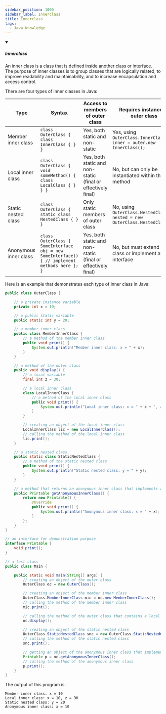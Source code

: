 ```yaml
---
sidebar_position: 1000
sidebar_label: Innerclass
title: Innerclass
tags:
  - Java Knowledge
---
```


<!-- https://brandfolder.com/workbench/extract-text-from-image -->
<!-- ![for root](/img/interviews/angular/forroot.png) -->

<details open>
<summary><h5>Innerclass</h5></summary>

An inner class is a class that is defined inside another class or interface. The purpose of inner classes is to group classes that are logically related, to improve readability and maintainability, and to increase encapsulation and access control.

There are four types of inner classes in Java:

| Type | Syntax | Access to members of outer class | Requires instance of outer class | Can be declared abstract or final |
| --- | --- | --- | --- | --- |
| Member inner class | `class OuterClass { class InnerClass { } }` | Yes, both static and non-static | Yes, using `OuterClass.InnerClass inner = outer.new InnerClass();` | Yes |
| Local inner class | `class OuterClass { void someMethod() { class LocalClass { } } }` | Yes, both static and non-static (final or effectively final) | No, but can only be instantiated within the method | No |
| Static nested class | `class OuterClass { static class NestedClass { } }` | Only static members of outer class | No, using `OuterClass.NestedClass nested = new OuterClass.NestedClass();` | Yes |
| Anonymous inner class | `class OuterClass { SomeInterface obj = new SomeInterface() { // implement methods here }; }` | Yes, both static and non-static (final or effectively final) | No, but must extend a class or implement an interface | No |

Here is an example that demonstrates each type of inner class in Java:

```java
public class OuterClass {

    // a private instance variable
    private int x = 10;

    // a public static variable
    public static int y = 20;

    // a member inner class
    public class MemberInnerClass {
        // a method of the member inner class
        public void print() {
            System.out.println("Member inner class: x = " + x);
        }
    }

    // a method of the outer class
    public void display() {
        // a local variable
        final int z = 30;

        // a local inner class
        class LocalInnerClass {
            // a method of the local inner class
            public void print() {
                System.out.println("Local inner class: x = " + x + ", z = " + z);
            }
        }

        // creating an object of the local inner class
        LocalInnerClass lic = new LocalInnerClass();
        // calling the method of the local inner class
        lic.print();
    }

    // a static nested class
    public static class StaticNestedClass {
        // a method of the static nested class
        public void print() {
            System.out.println("Static nested class: y = " + y);
        }
    }

    // a method that returns an anonymous inner class that implements an interface
    public Printable getAnonymousInnerClass() {
        return new Printable() {
            @Override
            public void print() {
                System.out.println("Anonymous inner class: x = " + x);
            }
        };
    }
}

// an interface for demonstration purpose
interface Printable {
    void print();
}

// a test class
public class Main {

    public static void main(String[] args) {
        // creating an object of the outer class
        OuterClass oc = new OuterClass();

        // creating an object of the member inner class
        OuterClass.MemberInnerClass mic = oc.new MemberInnerClass();
        // calling the method of the member inner class
        mic.print();

        // calling the method of the outer class that contains a local inner class
        oc.display();

        // creating an object of the static nested class
        OuterClass.StaticNestedClass snc = new OuterClass.StaticNestedClass();
        // calling the method of the static nested class
        snc.print();

        // getting an object of the anonymous inner class that implements Printable interface
        Printable p = oc.getAnonymousInnerClass();
        // calling the method of the anonymous inner class
        p.print();
    }
}
```

The output of this program is:

```
Member inner class: x = 10
Local inner class: x = 10, z = 30
Static nested class: y = 20
Anonymous inner class: x = 10
```

</details>
